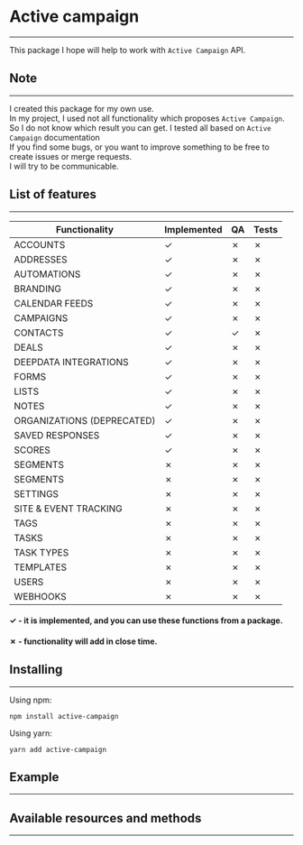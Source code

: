 # Active campaign
* * *

This package I hope will help to work with `Active Campaign` API.

## Note
* * *

I created this package for my own use. \
In my project, I used not all functionality which proposes `Active Campaign`. \
So I do not know which result you can get. I tested all based on `Active Campaign` documentation \
If you find some bugs, or you want to improve something to be free to create issues or merge requests. \
I will try to be communicable.


## List of features
* * *
| Functionality              | Implemented |   QA    |  Tests  |
| -------------------------- | ----------- | ------- | ------- |
| ACCOUNTS                   |   &check;   | &cross; | &cross; |
| ADDRESSES                  |   &check;   | &cross; | &cross; |
| AUTOMATIONS                |   &check;   | &cross; | &cross; |
| BRANDING                   |   &check;   | &cross; | &cross; |
| CALENDAR FEEDS             |   &check;   | &cross; | &cross; |
| CAMPAIGNS                  |   &check;   | &cross; | &cross; |
| CONTACTS                   |   &check;   | &check; | &cross; |
| DEALS                      |   &check;   | &cross; | &cross; |
| DEEPDATA INTEGRATIONS      |   &check;   | &cross; | &cross; |
| FORMS                      |   &check;   | &cross; | &cross; |
| LISTS                      |   &check;   | &cross; | &cross; |
| NOTES                      |   &check;   | &cross; | &cross; |
| ORGANIZATIONS (DEPRECATED) |   &check;   | &cross; | &cross; |
| SAVED RESPONSES            |   &check;   | &cross; | &cross; |
| SCORES                     |   &check;   | &cross; | &cross; |
| SEGMENTS                   |   &cross;   | &cross; | &cross; |
| SEGMENTS                   |   &cross;   | &cross; | &cross; |
| SETTINGS                   |   &cross;   | &cross; | &cross; |
| SITE & EVENT TRACKING      |   &cross;   | &cross; | &cross; |
| TAGS                       |   &cross;   | &cross; | &cross; |
| TASKS                      |   &cross;   | &cross; | &cross; |
| TASK TYPES                 |   &cross;   | &cross; | &cross; |
| TEMPLATES                  |   &cross;   | &cross; | &cross; |
| USERS                      |   &cross;   | &cross; | &cross; |
| WEBHOOKS                   |   &cross;   | &cross; | &cross; |

#### &check; - it is implemented, and you can use these functions from a package. 
#### &cross; - functionality will add in close time.  

## Installing
* * *

Using npm:
    
    npm install active-campaign


Using yarn:

    yarn add active-campaign

## Example
* * *

## Available resources and methods
***